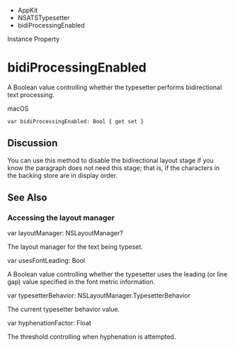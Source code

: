 

- AppKit
- NSATSTypesetter
-  bidiProcessingEnabled 

Instance Property

# bidiProcessingEnabled

A Boolean value controlling whether the typesetter performs bidirectional text processing.

macOS

``` source
var bidiProcessingEnabled: Bool { get set }
```

## Discussion

You can use this method to disable the bidirectional layout stage if you know the paragraph does not need this stage; that is, if the characters in the backing store are in display order.

## See Also

### Accessing the layout manager

var layoutManager: NSLayoutManager?

The layout manager for the text being typeset.

var usesFontLeading: Bool

A Boolean value controlling whether the typesetter uses the leading (or line gap) value specified in the font metric information.

var typesetterBehavior: NSLayoutManager.TypesetterBehavior

The current typesetter behavior value.

var hyphenationFactor: Float

The threshold controlling when hyphenation is attempted.

